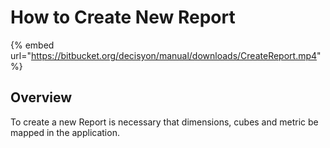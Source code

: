 # How to Create New Report



{% embed url="https://bitbucket.org/decisyon/manual/downloads/CreateReport.mp4" %}

## **Overview**

To create a new Report is necessary that dimensions, cubes and metric be mapped in the application.

